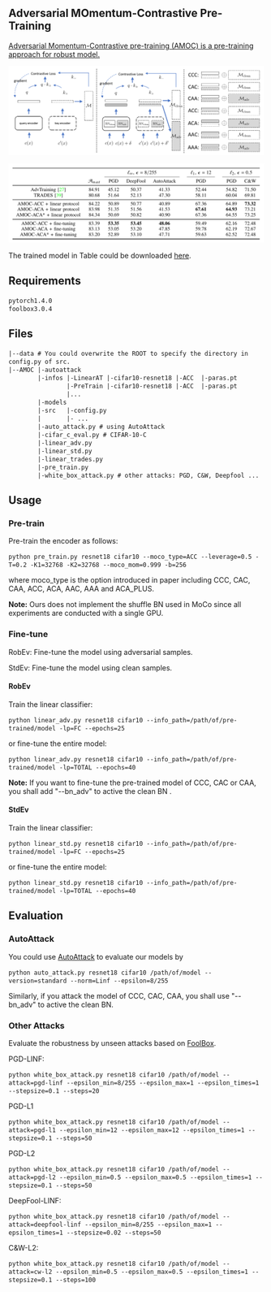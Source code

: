 

## Adversarial MOmentum-Contrastive Pre-Training

[Adversarial Momentum-Contrastive pre-training (AMOC) is a pre-training approach for robust model.](https://arxiv.org/abs/2012.13154)



![image-20210110160200774](README.assets/image-20210110160200774.png)

![image-20210110160232303](README.assets/image-20210110160232303.png)

The trained model  in Table could be downloaded [here](https://drive.google.com/file/d/1e2WmUrOXHTuwTcf27I3OpHeB9oz4B4bT/view?usp=sharing).

## Requirements



```
pytorch1.4.0
foolbox3.0.4
```



## Files



```
|--data # You could overwrite the ROOT to specify the directory in config.py of src.
|--AMOC |-autoattack
		|-infos	|-LinearAT |-cifar10-resnet18 |-ACC  |-paras.pt
				|-PreTrain |-cifar10-resnet18 |-ACC  |-paras.pt
				|...
		|-models
		|-src   |-config.py
		|       |- ...
		|-auto_attack.py # using AutoAttack
		|-cifar_c_eval.py # CIFAR-10-C
		|-linear_adv.py
		|-linear_std.py
		|-linear_trades.py
		|-pre_train.py
		|-white_box_attack.py # other attacks: PGD, C&W, Deepfool ...
```



## Usage



### Pre-train



Pre-train the encoder as follows:

```
python pre_train.py resnet18 cifar10 --moco_type=ACC --leverage=0.5 -T=0.2 -K1=32768 -K2=32768 --moco_mom=0.999 -b=256
```

where moco_type is the option introduced in paper including CCC, CAC, CAA, ACC, ACA, AAC, AAA and ACA_PLUS.



**Note:**  Ours does not implement the shuffle BN used in MoCo since all experiments are conducted with a single GPU.



### Fine-tune

RobEv: Fine-tune the model using adversarial samples.

StdEv: Fine-tune the model using clean samples.

#### RobEv

Train the linear classifier:

```
python linear_adv.py resnet18 cifar10 --info_path=/path/of/pre-trained/model -lp=FC --epochs=25
```

or fine-tune the entire model:

```
python linear_adv.py resnet18 cifar10 --info_path=/path/of/pre-trained/model -lp=TOTAL --epochs=40
```



**Note:** If you want to fine-tune the pre-trained model of CCC, CAC or CAA, you shall add "--bn_adv" to active the clean BN .

#### StdEv



Train the linear classifier:

```
python linear_std.py resnet18 cifar10 --info_path=/path/of/pre-trained/model -lp=FC --epochs=25
```

or fine-tune the entire model:

```
python linear_std.py resnet18 cifar10 --info_path=/path/of/pre-trained/model -lp=TOTAL --epochs=40
```



## Evaluation



### AutoAttack



You could use [AutoAttack](https://github.com/fra31/auto-attack) to evaluate our models by

```
python auto_attack.py resnet18 cifar10 /path/of/model --version=standard --norm=Linf --epsilon=8/255
```

Similarly, if you attack the model of CCC, CAC, CAA, you shall use "--bn_adv"  to active the clean BN.

### Other Attacks



Evaluate the robustness by unseen attacks based on [FoolBox](https://github.com/bethgelab/foolbox).



PGD-LINF:

```
python white_box_attack.py resnet18 cifar10 /path/of/model --attack=pgd-linf --epsilon_min=8/255 --epsilon_max=1 --epsilon_times=1 --stepsize=0.1 --steps=20
```

PGD-L1

```
python white_box_attack.py resnet18 cifar10 /path/of/model --attack=pgd-l1 --epsilon_min=12 --epsilon_max=12 --epsilon_times=1 --stepsize=0.1 --steps=50
```

PGD-L2

```
python white_box_attack.py resnet18 cifar10 /path/of/model --attack=pgd-l2 --epsilon_min=0.5 --epsilon_max=0.5 --epsilon_times=1 --stepsize=0.1 --steps=50
```



DeepFool-LINF:

```
python white_box_attack.py resnet18 cifar10 /path/of/model --attack=deepfool-linf --epsilon_min=8/255 --epsilon_max=1 --epsilon_times=1 --stepsize=0.02 --steps=50
```



C&W-L2:

```
python white_box_attack.py resnet18 cifar10 /path/of/model --attack=cw-l2 --epsilon_min=0.5 --epsilon_max=0.5 --epsilon_times=1 --stepsize=0.1 --steps=100
```

